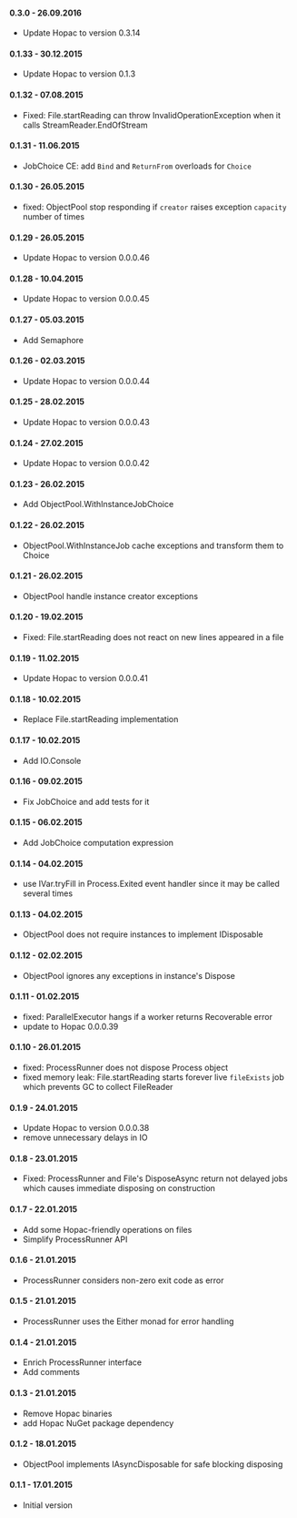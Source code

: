 #### 0.3.0 - 26.09.2016
* Update Hopac to version 0.3.14

#### 0.1.33 - 30.12.2015
* Update Hopac to version 0.1.3

#### 0.1.32 - 07.08.2015
* Fixed: File.startReading can throw InvalidOperationException when it calls StreamReader.EndOfStream

#### 0.1.31 - 11.06.2015
* JobChoice CE: add `Bind` and `ReturnFrom` overloads for `Choice`

#### 0.1.30 - 26.05.2015
* fixed: ObjectPool stop responding if `creator` raises exception `capacity` number of times

#### 0.1.29 - 26.05.2015
* Update Hopac to version 0.0.0.46

#### 0.1.28 - 10.04.2015
* Update Hopac to version 0.0.0.45

#### 0.1.27 - 05.03.2015
* Add Semaphore

#### 0.1.26 - 02.03.2015
* Update Hopac to version 0.0.0.44

#### 0.1.25 - 28.02.2015
* Update Hopac to version 0.0.0.43

#### 0.1.24 - 27.02.2015
* Update Hopac to version 0.0.0.42

#### 0.1.23 - 26.02.2015
* Add ObjectPool.WithInstanceJobChoice

#### 0.1.22 - 26.02.2015
* ObjectPool.WithInstanceJob cache exceptions and transform them to Choice

#### 0.1.21 - 26.02.2015
* ObjectPool handle instance creator exceptions

#### 0.1.20 - 19.02.2015
* Fixed: File.startReading does not react on new lines appeared in a file

#### 0.1.19 - 11.02.2015
* Update Hopac to version 0.0.0.41

#### 0.1.18 - 10.02.2015
* Replace File.startReading implementation

#### 0.1.17 - 10.02.2015
* Add IO.Console

#### 0.1.16 - 09.02.2015
* Fix JobChoice and add tests for it

#### 0.1.15 - 06.02.2015
* Add JobChoice computation expression

#### 0.1.14 - 04.02.2015
* use IVar.tryFill in Process.Exited event handler since it may be called several times

#### 0.1.13 - 04.02.2015
* ObjectPool does not require instances to implement IDisposable

#### 0.1.12 - 02.02.2015
* ObjectPool ignores any exceptions in instance's Dispose

#### 0.1.11 - 01.02.2015
* fixed: ParallelExecutor hangs if a worker returns Recoverable error
* update to Hopac 0.0.0.39

#### 0.1.10 - 26.01.2015
* fixed: ProcessRunner does not dispose Process object
* fixed memory leak: File.startReading starts forever live `fileExists` job which prevents GC to collect FileReader

#### 0.1.9 - 24.01.2015
* Update Hopac to version 0.0.0.38
* remove unnecessary delays in IO

#### 0.1.8 - 23.01.2015
* Fixed: ProcessRunner and File's DisposeAsync return not delayed jobs which causes immediate disposing on construction

#### 0.1.7 - 22.01.2015
* Add some Hopac-friendly operations on files
* Simplify ProcessRunner API

#### 0.1.6 - 21.01.2015
* ProcessRunner considers non-zero exit code as error

#### 0.1.5 - 21.01.2015
* ProcessRunner uses the Either monad for error handling

#### 0.1.4 - 21.01.2015
* Enrich ProcessRunner interface
* Add comments

#### 0.1.3 - 21.01.2015
* Remove Hopac binaries
* add Hopac NuGet package dependency

#### 0.1.2 - 18.01.2015
* ObjectPool implements IAsyncDisposable for safe blocking disposing

#### 0.1.1 - 17.01.2015
* Initial version
